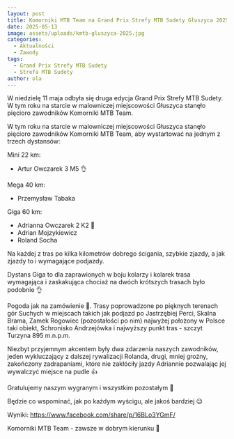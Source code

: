 ```yaml
---
layout: post
title: Komorniki MTB Team na Grand Prix Strefy MTB Sudety Głuszyca 2025
date: 2025-05-13
image: assets/uploads/kmtb-gluszyca-2025.jpg
categories:
  - Aktualności
  - Zawody
tags:
  - Grand Prix Strefy MTB Sudety
  - Strefa MTB Sudety
author: ola
---
```

W niedzielę 11 maja odbyła się druga edycja Grand Prix Strefy MTB Sudety. W tym roku na starcie w malowniczej miejscowości Głuszyca stanęło pięcioro zawodników Komorniki MTB Team.
<!--more-->

W tym roku na starcie w malowniczej miejscowości Głuszyca stanęło pięcioro zawodników Komorniki MTB Team, aby wystartować na jednym z trzech dystansów:

Mini 22 km:
- Artur Owczarek 3 M5 👌

Mega 40 km:
- Przemysław Tabaka

Giga 60 km:
- Adrianna Owczarek 2 K2 👏
- Adrian Mojzykiewicz
- Roland Socha

Na każdej z tras po kilka kilometrów dobrego ścigania, szybkie zjazdy, a jak zjazdy to i wymagające podjazdy.

Dystans Giga to dla zaprawionych w boju kolarzy i kolarek trasa wymagająca i zaskakująca chociaż na dwóch krótszych trasach było podobnie 👌

Pogoda jak na zamówienie 🌄. Trasy poprowadzone po pięknych terenach gór Suchych w miejscach takich jak podjazd po Jastrzębiej Perci, Skalna Brama, Zamek Rogowiec (pozostałości po nim) najwyżej położony w Polsce taki obiekt, Schronisko Andrzejówka i najwyższy punkt tras - szczyt Turzyna 895 m.n.p.m.

Niezbyt przyjemnym akcentem były dwa zdarzenia naszych zawodników, jeden wykluczający z dalszej rywalizacji Rolanda, drugi, mniej groźny, zakończony zadrapaniami, które nie zakłóciły jazdy Adriannie pozwalając jej wywalczyć miejsce na pudle 👍

Gratulujemy naszym wygranym i wszystkim pozostałym 👏

Będzie co wspominać, jak po każdym wyścigu, ale jakoś bardziej 😉

Wyniki: <https://www.facebook.com/share/p/16BLo3YGmF/>

Komorniki MTB Team - zawsze w dobrym kierunku 🙂
